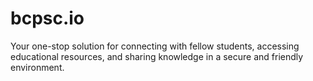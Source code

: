 # bcpsc.io
Your one-stop solution for connecting with fellow students, accessing educational resources, and sharing knowledge in a secure and friendly environment.
